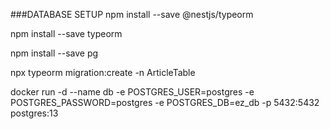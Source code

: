 ###DATABASE SETUP
npm install --save @nestjs/typeorm

npm install --save typeorm

npm install --save pg

npx typeorm migration:create -n ArticleTable

docker run -d --name db -e POSTGRES_USER=postgres -e POSTGRES_PASSWORD=postgres -e POSTGRES_DB=ez_db -p 5432:5432 postgres:13
